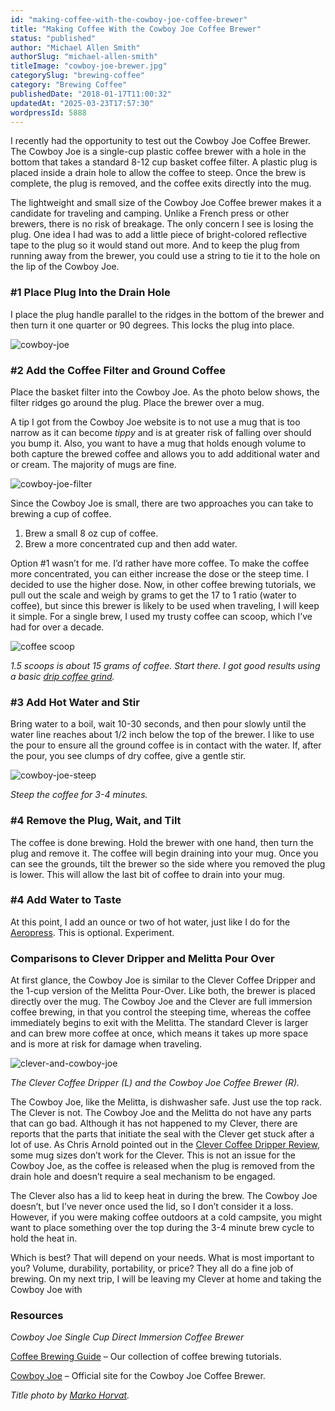 ```yaml
---
id: "making-coffee-with-the-cowboy-joe-coffee-brewer"
title: "Making Coffee With the Cowboy Joe Coffee Brewer"
status: "published"
author: "Michael Allen Smith"
authorSlug: "michael-allen-smith"
titleImage: "cowboy-joe-brewer.jpg"
categorySlug: "brewing-coffee"
category: "Brewing Coffee"
publishedDate: "2018-01-17T11:00:32"
updatedAt: "2025-03-23T17:57:30"
wordpressId: 5888
---
```


I recently had the opportunity to test out the Cowboy Joe Coffee Brewer. The Cowboy Joe is a single-cup plastic coffee brewer with a hole in the bottom that takes a standard 8-12 cup basket coffee filter. A plastic plug is placed inside a drain hole to allow the coffee to steep. Once the brew is complete, the plug is removed, and the coffee exits directly into the mug.

The lightweight and small size of the Cowboy Joe Coffee brewer makes it a candidate for traveling and camping. Unlike a French press or other brewers, there is no risk of breakage. The only concern I see is losing the plug. One idea I had was to add a little piece of bright-colored reflective tape to the plug so it would stand out more. And to keep the plug from running away from the brewer, you could use a string to tie it to the hole on the lip of the Cowboy Joe.

### #1 Place Plug Into the Drain Hole

I place the plug handle parallel to the ridges in the bottom of the brewer and then turn it one quarter or 90 degrees. This locks the plug into place.

![cowboy-joe](cowboy-joe.jpg)

### #2 Add the Coffee Filter and Ground Coffee

Place the basket filter into the Cowboy Joe. As the photo below shows, the filter ridges go around the plug. Place the brewer over a mug.

A tip I got from the Cowboy Joe website is to not use a mug that is too narrow as it can become *tippy* and is at greater risk of falling over should you bump it. Also, you want to have a mug that holds enough volume to both capture the brewed coffee and allows you to add additional water and or cream. The majority of mugs are fine.

![cowboy-joe-filter](cowboy-joe-filter.jpg)

Since the Cowboy Joe is small, there are two approaches you can take to brewing a cup of coffee.

1.  Brew a small 8 oz cup of coffee.
2.  Brew a more concentrated cup and then add water.

Option #1 wasn’t for me. I’d rather have more coffee. To make the coffee more concentrated, you can either increase the dose or the steep time. I decided to use the higher dose. Now, in other coffee brewing tutorials, we pull out the scale and weigh by grams to get the 17 to 1 ratio (water to coffee), but since this brewer is likely to be used when traveling, I will keep it simple. For a single brew, I used my trusty coffee can scoop, which I’ve had for over a decade.

![coffee scoop](scoop.jpg)

*1.5 scoops is about 15 grams of coffee. Start there. I got good results using a basic [drip coffee grind](/coffee-grind-chart/).*

### #3 Add Hot Water and Stir

Bring water to a boil, wait 10-30 seconds, and then pour slowly until the water line reaches about 1/2 inch below the top of the brewer. I like to use the pour to ensure all the ground coffee is in contact with the water. If, after the pour, you see clumps of dry coffee, give a gentle stir.

![cowboy-joe-steep](cowboy-joe-steep.jpg)

*Steep the coffee for 3-4 minutes.*

### #4 Remove the Plug, Wait, and Tilt

The coffee is done brewing. Hold the brewer with one hand, then turn the plug and remove it. The coffee will begin draining into your mug. Once you can see the grounds, tilt the brewer so the side where you removed the plug is lower. This will allow the last bit of coffee to drain into your mug.

### #4 Add Water to Taste

At this point, I add an ounce or two of hot water, just like I do for the [Aeropress](/upside-aeropress-coffee-brewing-tutorial/). This is optional. Experiment.

### Comparisons to Clever Dripper and Melitta Pour Over

At first glance, the Cowboy Joe is similar to the Clever Coffee Dripper and the 1-cup version of the Melitta Pour-Over. Like both, the brewer is placed directly over the mug. The Cowboy Joe and the Clever are full immersion coffee brewing, in that you control the steeping time, whereas the coffee immediately begins to exit with the Melitta. The standard Clever is larger and can brew more coffee at once, which means it takes up more space and is more at risk for damage when traveling.

![clever-and-cowboy-joe](clever-and-cowboy-joe.jpg)

*The Clever Coffee Dripper (L) and the Cowboy Joe Coffee Brewer (R).*

The Cowboy Joe, like the Melitta, is dishwasher safe. Just use the top rack. The Clever is not. The Cowboy Joe and the Melitta do not have any parts that can go bad. Although it has not happened to my Clever, there are reports that the parts that initiate the seal with the Clever get stuck after a lot of use. As Chris Arnold pointed out in the [Clever Coffee Dripper Review](/clever-coffee-dripper-review/), some mug sizes don’t work for the Clever. This is not an issue for the Cowboy Joe, as the coffee is released when the plug is removed from the drain hole and doesn’t require a seal mechanism to be engaged.

The Clever also has a lid to keep heat in during the brew. The Cowboy Joe doesn’t, but I’ve never once used the lid, so I don’t consider it a loss. However, if you were making coffee outdoors at a cold campsite, you might want to place something over the top during the 3-4 minute brew cycle to hold the heat in.

Which is best? That will depend on your needs. What is most important to you? Volume, durability, portability, or price? They all do a fine job of brewing. On my next trip, I will be leaving my Clever at home and taking the Cowboy Joe with

### Resources

*Cowboy Joe Single Cup Direct Immersion Coffee Brewer*

[Coffee Brewing Guide](/coffee-brewing-guide/) – Our collection of coffee brewing tutorials.

[Cowboy Joe](https://www.cowboyjoe.com/) – Official site for the Cowboy Joe Coffee Brewer.

*Title photo by [Marko Horvat](https://unsplash.com/@lemondyt).*
